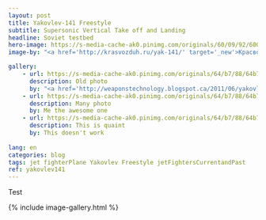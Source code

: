 ```yaml
---
layout: post
title: Yakovlev-141 Freestyle
subtitle: Supersonic Vertical Take off and Landing
headline: Soviet testbed
hero-image: https://s-media-cache-ak0.pinimg.com/originals/60/09/92/6009926496d858d6a954529a34b5a29c.jpg
image-by: "<a href='http://krasvozduh.ru/yak-141/' target='_new'>Красвоздух: Авиация, Парашюты, Парапланы</a>"

gallery:
    - url: https://s-media-cache-ak0.pinimg.com/originals/64/b7/88/64b788ff138375f994780fc644d6cd90.jpg
      description: Old photo
      by: "<a href='http://weaponstechnology.blogspot.ca/2011/06/yakovlev-yak-141-nato-code-freestyle.html' target='_new'>WEAPONS TECHNOLOGY</a>"
    - url: https://s-media-cache-ak0.pinimg.com/originals/64/b7/88/64b788ff138375f994780fc644d6cd90.jpg
      description: Many photo
      by: Me the awesome one
    - url: https://s-media-cache-ak0.pinimg.com/originals/64/b7/88/64b788ff138375f994780fc644d6cd90.jpg
      description: This is quaint
      by: This doesn't work
      
lang: en
categories: blog
tags: jet fighterPlane Yakovlev Freestyle jetFightersCurrentandPast
ref: yakovlev141
---
```

Test

{% include image-gallery.html %}
